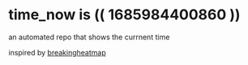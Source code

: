 # time_now is (( 1685984400860 ))

an automated repo that shows the currnent time

inspired by [breakingheatmap](https://github.com/breakingheatmap/breakingheatmap)